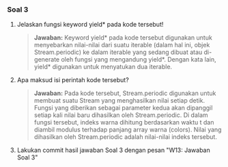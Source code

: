 ### **Soal 3**
1. Jelaskan fungsi keyword yield* pada kode tersebut!
    > **Jawaban:**
Keyword yield* pada kode tersebut digunakan untuk menyebarkan nilai-nilai dari suatu iterable (dalam hal ini, objek Stream.periodic) ke dalam iterable yang sedang dibuat atau di-generate oleh fungsi yang mengandung yield*. Dengan kata lain, yield* digunakan untuk menyatukan dua iterable.
2. Apa maksud isi perintah kode tersebut?
    > **Jawaban:**
   Pada kode tersebut, Stream.periodic digunakan untuk membuat suatu Stream yang menghasilkan nilai setiap detik. Fungsi yang diberikan sebagai parameter kedua akan dipanggil setiap kali nilai baru dihasilkan oleh Stream.periodic. Di dalam fungsi tersebut, indeks warna dihitung berdasarkan waktu t dan diambil modulus terhadap panjang array warna (colors). Nilai yang dihasilkan oleh Stream.periodic adalah nilai-nilai indeks tersebut.
3. Lakukan commit hasil jawaban Soal 3 dengan pesan "W13: Jawaban Soal 3"